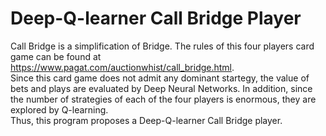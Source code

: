 # Deep-Q-learner Call Bridge Player
Call Bridge is a simplification of Bridge. The rules of this four players card game can be found at https://www.pagat.com/auctionwhist/call_bridge.html. \
Since this card game does not admit any dominant startegy, the value of bets and plays are evaluated by Deep Neural Networks. In addition, since the number of strategies of each of the four players is enormous, they are explored by Q-learning. \
Thus, this program proposes a Deep-Q-learner Call Bridge player.
